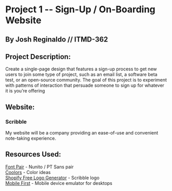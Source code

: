 # Project 1 -- Sign-Up / On-Boarding Website
## By Josh Reginaldo // ITMD-362

## Project Description:  
Create a single-page design that features a sign-up process to get new users to join some type of project, 
such as an email list, a software beta test, or an open-source community. 
The goal of this project is to experiment with patterns of interaction that persuade someone to sign up 
for whatever it is you’re offering

## Website:
### Scribble
My website will be a company providing an ease-of-use and convenient note-taking experience.

## Resources Used:
[Font Pair](https://www.fontpair.co/) - Nunito / PT Sans pair  
[Coolors](https://coolors.co/?home) - Color ideas  
[Shopify Free Logo Generator](https://www.shopify.com/tools/logo-maker) - Scribble logo  
[Mobile First](https://www.webmobilefirst.com/en/) - Mobile device emulator for desktops  